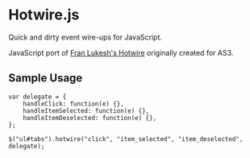 # Hotwire.js

Quick and dirty event wire-ups for JavaScript.

JavaScript port of [Fran Lukesh's Hotwire][hotwire] originally created for AS3.

## Sample Usage

    var delegate = {
        handleClick: function(e) {},
        handleItemSelected: function(e) {},
        handleItemDeselected: function(e) {},
    };

    $("ul#tabs").hotwire("click", "item_selected", "item_deselected", delegate);


[hotwire]: http://github.com/lukesh/hotwire
